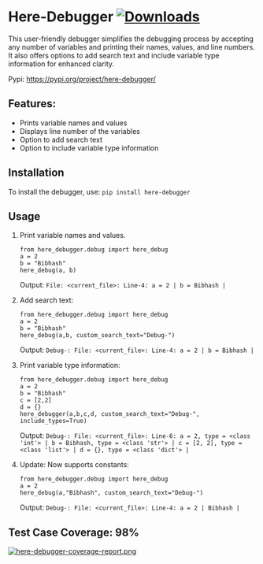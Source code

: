 # Here-Debugger [![Downloads](https://static.pepy.tech/badge/here-debugger)](https://pepy.tech/project/here-debugger)

This user-friendly debugger simplifies the debugging process by accepting any number of variables and printing their names, values, and line numbers. It also offers options to add search text and include variable type information for enhanced clarity.

Pypi: https://pypi.org/project/here-debugger/

## Features:
- Prints variable names and values
- Displays line number of the variables
- Option to add search text
- Option to include variable type information

## Installation
To install the debugger, use:
```pip install here-debugger```

## Usage
1. Print variable names and values.
   ```
   from here_debugger.debug import here_debug
   a = 2
   b = "Bibhash"
   here_debug(a, b)
   ```
   Output:
   ```File: <current_file>: Line-4: a = 2 | b = Bibhash |```

2. Add search text:
    ```
   from here_debugger.debug import here_debug
   a = 2
   b = "Bibhash"
   here_debug(a,b, custom_search_text="Debug-")
   ```
   Output:
   ```Debug-: File: <current_file>: Line-4: a = 2 | b = Bibhash |```

3. Print variable type information:
   ```
   from here_debugger.debug import here_debug
   a = 2
   b = "Bibhash"
   c = [2,2]
   d = {}
   here_debugger(a,b,c,d, custom_search_text="Debug-", include_types=True)
   ```
   Output: ```Debug-: File: <current_file>: Line-6: a = 2, type = <class 'int'> | b = Bibhash, type = <class 'str'> | c = [2, 2], type = <class 'list'> | d = {}, type = <class 'dict'> | ```

4. Update: Now supports constants:
   ```
   from here_debugger.debug import here_debug
   a = 2
   here_debug(a,"Bibhash", custom_search_text="Debug-")
   ```
   Output:
   ```Debug-: File: <current_file>: Line-4: a = 2 | Bibhash |```

## Test Case Coverage: 98%
[![here-debugger-coverage-report.png](https://i.postimg.cc/859qd2Kv/here-debugger-coverage-report.png)](https://postimg.cc/5Y57bRM9)
